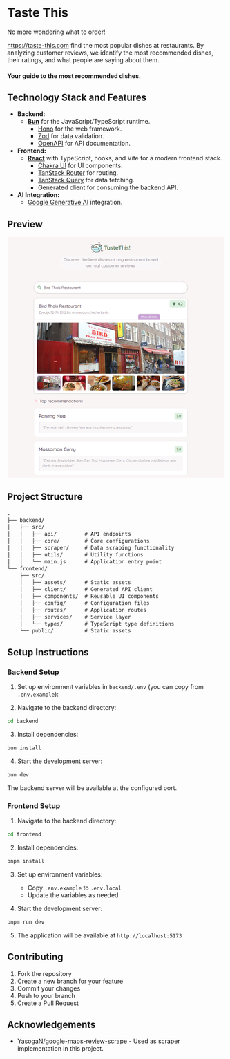 # Taste This

No more wondering what to order!

https://taste-this.com find the most popular dishes at restaurants. By analyzing customer reviews, we identify the most recommended dishes, their ratings, and what people are saying about them. 

#### Your guide to the most recommended dishes.

## Technology Stack and Features

- **Backend:**
    - [**Bun**](https://bun.sh) for the JavaScript/TypeScript runtime.
        - [Hono](https://hono.dev) for the web framework.
        - [Zod](https://zod.dev) for data validation.
        - [OpenAPI](https://www.openapis.org) for API documentation.
- **Frontend:**
    - [**React**](https://react.dev) with TypeScript, hooks, and Vite for a modern frontend stack.
        - [Chakra UI](https://chakra-ui.com) for UI components.
        - [TanStack Router](https://tanstack.com/router) for routing.
        - [TanStack Query](https://tanstack.com/query) for data fetching.
        - Generated client for consuming the backend API.
- **AI Integration:**
    - [Google Generative AI](https://ai.google.dev) integration.

## Preview

<p align="center">
  <img src="preview.png" alt="Taste This Preview" width="500"/>
</p>

## Project Structure
```
.
├── backend/
│   ├── src/
│   │   ├── api/         # API endpoints
│   │   ├── core/        # Core configurations
│   │   ├── scraper/     # Data scraping functionality
│   │   ├── utils/       # Utility functions
│   │   └── main.js      # Application entry point
└── frontend/
    ├── src/
    │   ├── assets/      # Static assets
    │   ├── client/      # Generated API client
    │   ├── components/  # Reusable UI components
    │   ├── config/      # Configuration files
    │   ├── routes/      # Application routes
    │   ├── services/    # Service layer
    │   └── types/       # TypeScript type definitions
    └── public/          # Static assets
```

## Setup Instructions

### Backend Setup

1. Set up environment variables in `backend/.env` (you can copy from `.env.example`):

2. Navigate to the backend directory:
```bash
cd backend
```

3. Install dependencies:
```bash
bun install
```

4. Start the development server:
```bash
bun dev
```

The backend server will be available at the configured port.

### Frontend Setup

1. Navigate to the backend directory:
```bash
cd frontend
```

2. Install dependencies:
```bash
pnpm install
```

3. Set up environment variables:
   - Copy `.env.example` to `.env.local`
   - Update the variables as needed

4. Start the development server:
```bash
pnpm run dev
```

5. The application will be available at `http://localhost:5173`

## Contributing
1. Fork the repository
2. Create a new branch for your feature
3. Commit your changes
4. Push to your branch
5. Create a Pull Request

## Acknowledgements
- [YasogaN/google-maps-review-scrape](https://github.com/YasogaN/google-maps-review-scrape) - Used as scraper implementation in this project.

